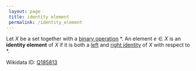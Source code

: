 ```yaml
---
 layout: page
 title: identity element
 permalink: /identity_element
---
```

Let $X$ be a set together with a [binary operation](https://defsmath.github.io/DefsMath/binary_operation) $*$. An element $e \in X$ is an **identity element** of $X$ if it is both a [left](https://defsmath.github.io/DefsMath/left_identity_element) and [right identity](https://defsmath.github.io/DefsMath/right_identity_element) of $X$ with respect to $*$.

Wikidata ID: [Q185813](https://www.wikidata.org/wiki/Q185813)